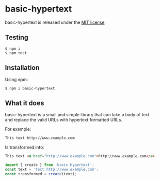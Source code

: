 # basic-hypertext

basic-hypertext is released under the [MIT license](https://raw.githubusercontent.com/bobbyhouse/basic-hypertext/main/LICENSE).

## Testing

```shell
$ npm i
$ npm test
```

## Installation

Using npm:
```shell
$ npm i basic-hypertext
```

## What it does

basic-hypertext is a small and simple library that can take a body of text and replace the valid URLs with hypertext formatted URLs.

For example:

```html
This text http://www.example.com
```

Is transformed into:
```html
This text <a href="http://www.example.com">http://www.example.com</a>
```

```javascript
import { create } from 'basic-hypertext';
const text = 'Text http://www.example.com';
const transformed = create(text);
```
